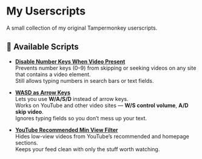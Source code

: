 # My Userscripts

A small collection of my original Tampermonkey userscripts.

## 🧩 Available Scripts
- [**Disable Number Keys When Video Present**](https://github.com/arisuvade/userscripts/blob/main/disable-video-number-keys.user.js)  
  Prevents number keys (0–9) from skipping or seeking videos on any site that contains a video element.  
  Still allows typing numbers in search bars or text fields.

- [**WASD as Arrow Keys**](https://github.com/arisuvade/userscripts/blob/main/wasd-as-arrow-keys.user.js)  
  Lets you use **W/A/S/D** instead of arrow keys.  
  Works on YouTube and other video sites — **W/S control volume**, **A/D skip video**.  
  Ignores typing fields so you don’t mess up your text.

- [**YouTube Recommended Min View Filter**](https://github.com/arisuvade/userscripts/blob/main/yt-recommended-min-view-filter.user.js)  
  Hides low-view videos from YouTube’s recommended and homepage sections.  
  Keeps your feed clean with only the stuff worth watching.

